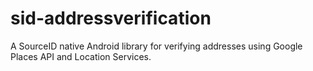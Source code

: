 # sid-addressverification
A SourceID native Android library for verifying addresses using Google Places API and Location Services.

